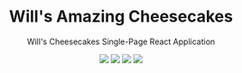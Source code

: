 <h1 align="center">Will's Amazing Cheesecakes</h1>
<p align="center">Will's Cheesecakes Single-Page React Application</p>

<p align="center">
    <img src="https://img.shields.io/github/repo-size/lylekilson/willsamazingcheesecakes" />
    <img src="https://img.shields.io/github/languages/top/lylekilson/willsamazingcheesecakes"  />
    <img src="https://img.shields.io/github/issues/lylekilson/willsamazingcheesecakes" />
    <img src="https://img.shields.io/github/last-commit/lylekilson/willsamazingcheesecakes" >
</p>
  

